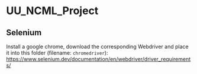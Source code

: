 # UU_NCML_Project

## Selenium


Install a google chrome, download the corresponding Webdriver and place it into this folder (filename: `chromedriver`): 
https://www.selenium.dev/documentation/en/webdriver/driver_requirements/